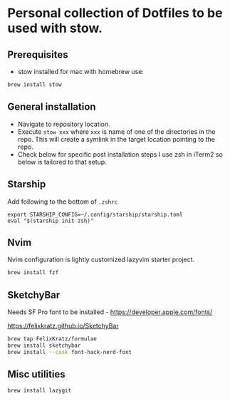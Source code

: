 # Personal collection of Dotfiles to be used with stow.

## Prerequisites

- stow installed
for mac with homebrew use:

```bash
brew install stow
```

## General installation

- Navigate to repository location.
- Execute `stow xxx` where `xxx` is name of one of the directories in the repo. This will create a symlink in the target location pointing to the repo. 
- Check below for specific post installation steps I use zsh in iTerm2 so below is tailored to that setup.

## Starship 

Add following to the bottom of `.zshrc`
```
export STARSHIP_CONFIG=~/.config/starship/starship.toml
eval "$(starship init zsh)"
```
## Nvim

Nvim configuration is lightly customized lazyvim starter project.

```bash
brew install fzf
```

## SketchyBar
Needs SF Pro font to be installed - https://developer.apple.com/fonts/

https://felixkratz.github.io/SketchyBar

```bash
brew tap FelixKratz/formulae
brew install sketchybar
brew install --cask font-hack-nerd-font
```

## Misc utilities
```bash
brew install lazygit
```
